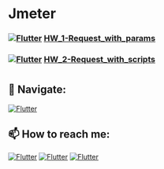 # Jmeter

### [![Flutter](https://img.shields.io/badge/👉-HW_1_Request_with_param-00A98F)](https://github.com/Pavlik1100/QA_Practice/tree/Jmeter/HW_1-Request_with_param) [HW_1-Request_with_params](https://github.com/Pavlik1100/QA_Practice/tree/Jmeter/HW_1-Request_with_params)
### [![Flutter](https://img.shields.io/badge/👉-HW_2_Request_with_scripts-00A98F)](https://github.com/Pavlik1100/QA_Practice/tree/Jmeter/HW_1-Request_with_param) [HW_2-Request_with_scripts](https://github.com/Pavlik1100/QA_Practice/tree/Jmeter/HW_2-Request_with_scripts)
#
## 🚏 Navigate:
[![Flutter](https://img.shields.io/badge/🏠-QA_PRACTICE_BANCH-orange)](https://github.com/Pavlik1100/QA_Practice/tree/main)
## 📫 How to reach me:    
[![Flutter](https://img.shields.io/badge/-Pavel_Simonov-000000?style=social&logo=LinkedIn)](https://www.linkedin.com/in/pavel-simonov-7a8b1119a/)  [![Flutter](https://img.shields.io/badge/-Pavel_Simonov-000000?style=social&logo=Telegram)](https://t.me/NuiSaiman)  [![Flutter](https://img.shields.io/badge/-simonovpavlik@gmail.com-000000?style=social&logo=Gmail)](mailto:simonovpavlik@gmail.com)
